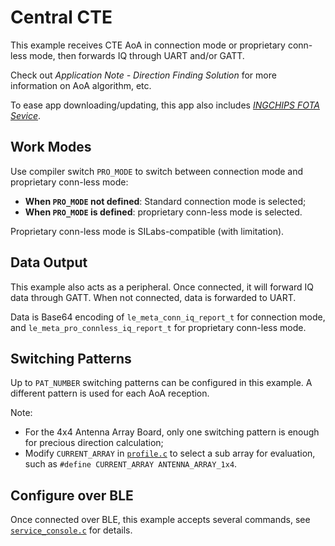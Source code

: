 # Central CTE

This example receives CTE AoA in connection mode or proprietary conn-less mode, then forwards IQ
through UART and/or GATT.

Check out _Application Note - Direction Finding Solution_ for more information on AoA algorithm, etc.

To ease app downloading/updating, this app also includes [_INGCHIPS FOTA Sevice_](../../thermo_ota/doc/index.md#other-resources).

## Work Modes

Use compiler switch `PRO_MODE` to switch between connection mode and proprietary conn-less mode:

* **When `PRO_MODE` not defined**: Standard connection mode is selected;
* **When `PRO_MODE` is defined**: proprietary conn-less mode is selected.

Proprietary conn-less mode is SILabs-compatible (with limitation).

## Data Output

This example also acts as a peripheral. Once connected, it will forward IQ data through GATT. When not
connected, data is forwarded to UART.

Data is Base64 encoding of `le_meta_conn_iq_report_t` for connection mode, and `le_meta_pro_connless_iq_report_t`
for proprietary conn-less mode.

## Switching Patterns

Up to `PAT_NUMBER` switching patterns can be configured in this example. A different pattern is used for each
AoA reception.

Note:

   * For the 4x4 Antenna Array Board, only one switching pattern is enough for precious direction calculation;
   * Modify `CURRENT_ARRAY` in [`profile.c`](../src/profile.c) to select a sub array for evaluation, such as `#define CURRENT_ARRAY ANTENNA_ARRAY_1x4`.

## Configure over BLE

Once connected over BLE, this example accepts several commands, see [`service_console.c`](../src/service_console.c) for details.
